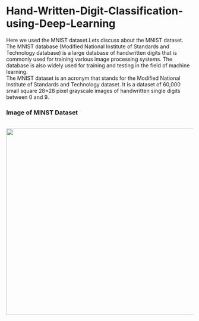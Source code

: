 # Hand-Written-Digit-Classification-using-Deep-Learning
Here we used the MNIST dataset.Lets discuss about the MNIST dataset.
The MNIST database (Modified National Institute of Standards and Technology database) is a large database of handwritten digits that is commonly used for training various image processing systems. The database is also widely used for training and testing in the field of machine learning.<br>
The MNIST dataset is an acronym that stands for the Modified National Institute of Standards and Technology dataset. It is a dataset of 60,000 small square 28×28 pixel grayscale images of handwritten single digits between 0 and 9.
<br>
### Image of MINST Dataset
<br>
<img src=https://res.cloudinary.com/adeshpokhrel/image/upload/v1621742317/Mnist_xt0gm4.png height=500, width=700>

